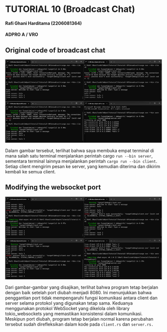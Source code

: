 # TUTORIAL 10 (Broadcast Chat)
#### Rafi Ghani Harditama (2206081364)
#### ADPRO A / VRO

## Original code of broadcast chat
![alt text](image.png)

Dalam gambar tersebut, terlihat bahwa saya membuka empat terminal di mana salah satu terminal menjalankan perintah cargo `run --bin server`, sementara terminal lainnya menjalankan perintah `cargo run --bin client`. Setiap client mengirim pesan ke server, yang kemudian diterima dan dikirim kembali ke semua client.

## Modifying the websocket port
![alt text](image-1.png)


Dari gambar-gambar yang disajikan, terlihat bahwa program tetap berjalan dengan baik setelah port diubah menjadi 8080. Ini menunjukkan bahwa penggantian port tidak mempengaruhi fungsi komunikasi antara client dan server selama protokol yang digunakan tetap sama. Keduanya menggunakan protokol WebSocket yang dikelola oleh library tokio_websockets yang memastikan konsistensi dalam komunikasi. Meskipun port diubah, program tetap berjalan normal karena perubahan tersebut sudah direfleksikan dalam kode pada `client.rs` dan `server.rs.`